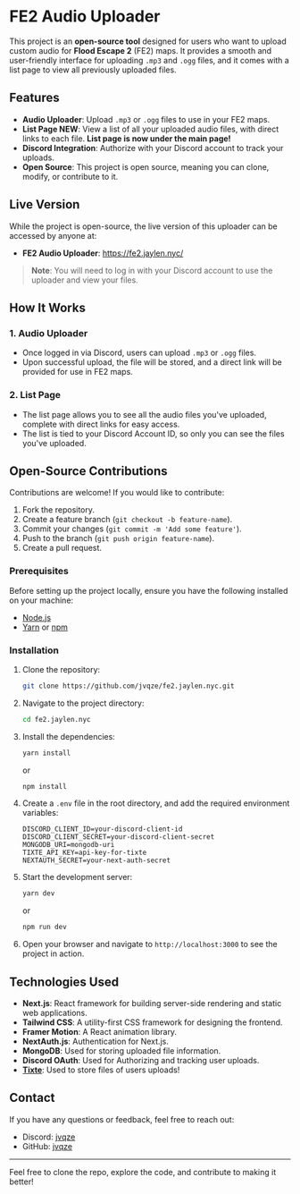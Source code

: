 # FE2 Audio Uploader

This project is an **open-source tool** designed for users who want to upload custom audio for **Flood Escape 2** (FE2) maps. It provides a smooth and user-friendly interface for uploading `.mp3` and `.ogg` files, and it comes with a list page to view all previously uploaded files.

## Features

-   **Audio Uploader**: Upload `.mp3` or `.ogg` files to use in your FE2 maps.
-   **List Page __NEW__**: View a list of all your uploaded audio files, with direct links to each file. **List page is now under the main page!**
-   **Discord Integration**: Authorize with your Discord account to track your uploads.
-   **Open Source**: This project is open source, meaning you can clone, modify, or contribute to it.

## Live Version

While the project is open-source, the live version of this uploader can be accessed by anyone at:

-   **FE2 Audio Uploader**: <https://fe2.jaylen.nyc/>

> **Note**: You will need to log in with your Discord account to use the uploader and view your files.

## How It Works

### 1. Audio Uploader

-   Once logged in via Discord, users can upload `.mp3` or `.ogg` files.
-   Upon successful upload, the file will be stored, and a direct link will be provided for use in FE2 maps.

### 2. List Page

-   The list page allows you to see all the audio files you've uploaded, complete with direct links for easy access.
-   The list is tied to your Discord Account ID, so only you can see the files you've uploaded.

## Open-Source Contributions

Contributions are welcome! If you would like to contribute:

1. Fork the repository.
2. Create a feature branch (`git checkout -b feature-name`).
3. Commit your changes (`git commit -m 'Add some feature'`).
4. Push to the branch (`git push origin feature-name`).
5. Create a pull request.

### Prerequisites

Before setting up the project locally, ensure you have the following installed on your machine:

-   [Node.js](https://nodejs.org/)
-   [Yarn](https://yarnpkg.com/) or [npm](https://www.npmjs.com/)

### Installation

1. Clone the repository:

    ```bash
    git clone https://github.com/jvqze/fe2.jaylen.nyc.git
    ```

2. Navigate to the project directory:

    ```bash
    cd fe2.jaylen.nyc
    ```

3. Install the dependencies:

    ```bash
    yarn install
    ```

    or

    ```bash
    npm install
    ```

4. Create a `.env` file in the root directory, and add the required environment variables:

    ```
    DISCORD_CLIENT_ID=your-discord-client-id
    DISCORD_CLIENT_SECRET=your-discord-client-secret
    MONGODB_URI=mongodb-uri
    TIXTE_API_KEY=api-key-for-tixte
    NEXTAUTH_SECRET=your-next-auth-secret
    ```

5. Start the development server:

    ```bash
    yarn dev
    ```

    or

    ```bash
    npm run dev
    ```

6. Open your browser and navigate to `http://localhost:3000` to see the project in action.

## Technologies Used

-   **Next.js**: React framework for building server-side rendering and static web applications.
-   **Tailwind CSS**: A utility-first CSS framework for designing the frontend.
-   **Framer Motion**: A React animation library.
-   **NextAuth.js**: Authentication for Next.js.
-   **MongoDB**: Used for storing uploaded file information.
-   **Discord OAuth**: Used for Authorizing and tracking user uploads.
-   [**Tixte**](https://tixte.com): Used to store files of users uploads!

## Contact

If you have any questions or feedback, feel free to reach out:

-   Discord: [jvqze](https://discord.com/users/1203092268672753785)
-   GitHub: [jvqze](https://github.com/jvqze)

---

Feel free to clone the repo, explore the code, and contribute to making it better!
